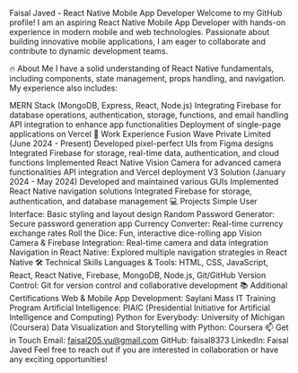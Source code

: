 Faisal Javed - React Native Mobile App Developer
Welcome to my GitHub profile! I am an aspiring React Native Mobile App Developer with hands-on experience in modern mobile and web technologies. Passionate about building innovative mobile applications, I am eager to collaborate and contribute to dynamic development teams.

🔥 About Me
I have a solid understanding of React Native fundamentals, including components, state management, props handling, and navigation. My experience also includes:

MERN Stack (MongoDB, Express, React, Node.js)
Integrating Firebase for database operations, authentication, storage, functions, and email handling
API integration to enhance app functionalities
Deployment of single-page applications on Vercel
💼 Work Experience
Fusion Wave Private Limited (June 2024 - Present)
Developed pixel-perfect UIs from Figma designs
Integrated Firebase for storage, real-time data, authentication, and cloud functions
Implemented React Native Vision Camera for advanced camera functionalities
API integration and Vercel deployment
V3 Solution (January 2024 - May 2024)
Developed and maintained various GUIs
Implemented React Native navigation solutions
Integrated Firebase for storage, authentication, and database management
💻 Projects
Simple User Interface: Basic styling and layout design
Random Password Generator: Secure password generation app
Currency Converter: Real-time currency exchange rates
Roll the Dice: Fun, interactive dice-rolling app
Vision Camera & Firebase Integration: Real-time camera and data integration
Navigation in React Native: Explored multiple navigation strategies in React Native
🛠️ Technical Skills
Languages & Tools: HTML, CSS, JavaScript, React, React Native, Firebase, MongoDB, Node.js, Git/GitHub
Version Control: Git for version control and collaborative development
📚 Additional Certifications
Web & Mobile App Development: Saylani Mass IT Training Program
Artificial Intelligence: PIAIC (Presidential Initiative for Artificial Intelligence and Computing)
Python for Everybody: University of Michigan (Coursera)
Data Visualization and Storytelling with Python: Coursera
📫 Get in Touch
Email: faisal205.vu@gmail.com
GitHub: faisal8373
LinkedIn: Faisal Javed
Feel free to reach out if you are interested in collaboration or have any exciting opportunities!
